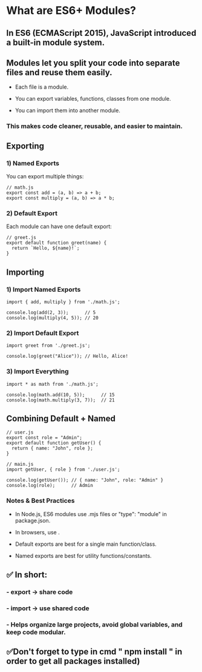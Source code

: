 # What are ES6+ Modules?

## In ES6 (ECMAScript 2015), JavaScript introduced a built-in module system.
## Modules let you split your code into separate files and reuse them easily.

- Each file is a module.

- You can export variables, functions, classes from one module.

- You can import them into another module.

### This makes code cleaner, reusable, and easier to maintain.

## Exporting
### 1) Named Exports

You can export multiple things:
```
// math.js
export const add = (a, b) => a + b;
export const multiply = (a, b) => a * b;
```

### 2) Default Export

Each module can have one default export:
```
// greet.js
export default function greet(name) {
  return `Hello, ${name}!`;
}
```

## Importing
### 1) Import Named Exports
```
import { add, multiply } from './math.js';

console.log(add(2, 3));      // 5
console.log(multiply(4, 5)); // 20
```

### 2) Import Default Export
```
import greet from './greet.js';

console.log(greet("Alice")); // Hello, Alice!
```
### 3) Import Everything
```
import * as math from './math.js';

console.log(math.add(10, 5));      // 15
console.log(math.multiply(3, 7));  // 21
```

## Combining Default + Named
```
// user.js
export const role = "Admin";
export default function getUser() {
  return { name: "John", role };
}
```
```
// main.js
import getUser, { role } from './user.js';

console.log(getUser()); // { name: "John", role: "Admin" }
console.log(role);      // Admin
```

### Notes & Best Practices

 - In Node.js, ES6 modules use .mjs files or "type": "module" in package.json.

 - In browsers, use <script type="module" src="main.js"></script>.

 - Default exports are best for a single main function/class.

 - Named exports are best for utility functions/constants.

## ✅ In short:
### - export → share code
### - import → use shared code
### - Helps organize large projects, avoid global variables, and keep code modular.

## ✅Don't forget to type in cmd " npm install " in order to get all packages installed)
